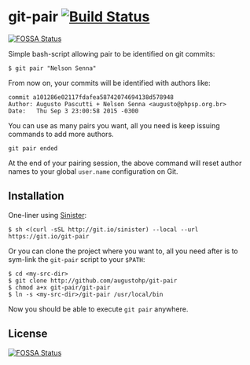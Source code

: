 # git-pair [![Build Status](https://travis-ci.org/augustohp/git-pair.svg)](https://travis-ci.org/augustohp/git-pair)
[![FOSSA Status](https://app.fossa.io/api/projects/git%2Bgithub.com%2Faugustohp%2Fgit-pair.svg?type=shield)](https://app.fossa.io/projects/git%2Bgithub.com%2Faugustohp%2Fgit-pair?ref=badge_shield)

Simple bash-script allowing pair to be identified on git commits:

    $ git pair "Nelson Senna"

From now on, your commits will be identified with authors like:

    commit a101286e02117fdafea58742074694138d578948
    Author: Augusto Pascutti + Nelson Senna <augusto@phpsp.org.br>
    Date:   Thu Sep 3 23:00:58 2015 -0300

You can use as many pairs you want, all you need is keep issuing
commands to add more authors.

    git pair ended

At the end of your pairing session, the above command will reset
author names to your global `user.name` configuration on Git.

## Installation

One-liner using [Sinister](https://github.com/jamesqo/sinister):

    $ sh <(curl -sSL http://git.io/sinister) --local --url https://git.io/git-pair

Or you can clone the project where you want to, all you need after
is to sym-link the `git-pair` script to your `$PATH`:

    $ cd <my-src-dir>
    $ git clone http://github.com/augustohp/git-pair
    $ chmod a+x git-pair/git-pair
    $ ln -s <my-src-dir>/git-pair /usr/local/bin

Now you should be able to execute `git pair` anywhere.


## License
[![FOSSA Status](https://app.fossa.io/api/projects/git%2Bgithub.com%2Faugustohp%2Fgit-pair.svg?type=large)](https://app.fossa.io/projects/git%2Bgithub.com%2Faugustohp%2Fgit-pair?ref=badge_large)